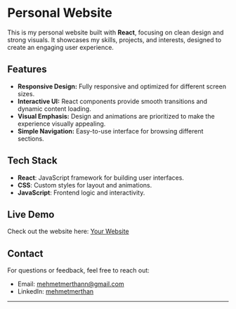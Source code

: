 # Personal Website

This is my personal website built with **React**, focusing on clean design and strong visuals. It showcases my skills, projects, and interests, designed to create an engaging user experience.

## Features

- **Responsive Design:** Fully responsive and optimized for different screen sizes.
- **Interactive UI:** React components provide smooth transitions and dynamic content loading.
- **Visual Emphasis:** Design and animations are prioritized to make the experience visually appealing.
- **Simple Navigation:** Easy-to-use interface for browsing different sections.

## Tech Stack

- **React**: JavaScript framework for building user interfaces.
- **CSS**: Custom styles for layout and animations.
- **JavaScript**: Frontend logic and interactivity.

## Live Demo

Check out the website here: [Your Website](https://mehmetmerthan.me)

## Contact

For questions or feedback, feel free to reach out:

- Email: mehmetmerthann@gmail.com
- LinkedIn: [mehmetmerthan](https://www.linkedin.com/in/mehmetmerthan/)

---
